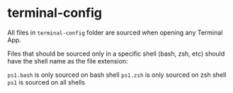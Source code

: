 # terminal-config

All files in `terminal-config` folder are sourced when opening any Terminal App.

Files that should be sourced only in a specific shell (bash, zsh, etc) should have the shell name as the file extension:

`ps1.bash` is only sourced on bash shell 
`ps1.zsh` is only sourced on zsh shell
`ps1` is sourced on all shells